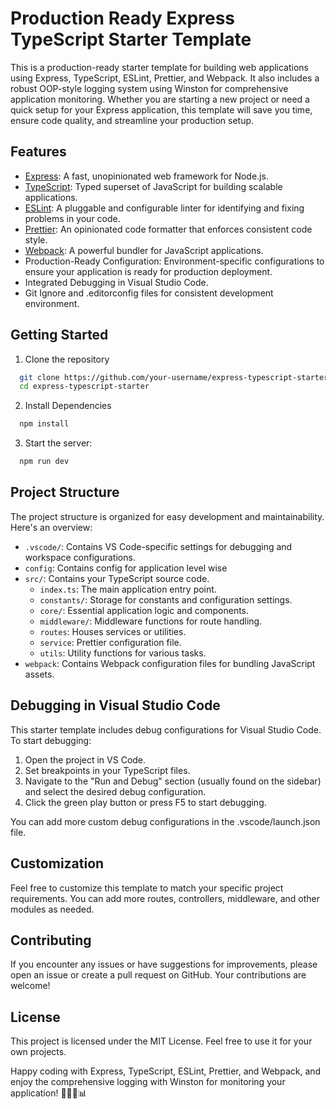 # Production Ready Express TypeScript Starter Template

This is a production-ready starter template for building web applications using Express, TypeScript, ESLint, Prettier, and Webpack. It also includes a robust OOP-style logging system using Winston for comprehensive application monitoring. Whether you are starting a new project or need a quick setup for your Express application, this template will save you time, ensure code quality, and streamline your production setup.

## Features

- [Express](https://expressjs.com/): A fast, unopinionated web framework for Node.js.
- [TypeScript](https://www.typescriptlang.org/): Typed superset of JavaScript for building scalable applications.
- [ESLint](https://eslint.org/): A pluggable and configurable linter for identifying and fixing problems in your code.
- [Prettier](https://prettier.io/): An opinionated code formatter that enforces consistent code style.
- [Webpack](https://webpack.js.org/): A powerful bundler for JavaScript applications.
- Production-Ready Configuration: Environment-specific configurations to ensure your application is ready for production deployment.
- Integrated Debugging in Visual Studio Code.
- Git Ignore and .editorconfig files for consistent development environment.

## Getting Started

1. Clone the repository

```bash
  git clone https://github.com/your-username/express-typescript-starter.git
  cd express-typescript-starter
```

2. Install Dependencies

```bash
  npm install
```

3. Start the server:

```bash
  npm run dev
```

## Project Structure

The project structure is organized for easy development and maintainability. Here's an overview:

- `.vscode/`: Contains VS Code-specific settings for debugging and workspace configurations.
- `config`: Contains config for application level wise
- `src/`: Contains your TypeScript source code.
  - `index.ts`: The main application entry point.
  - `constants/`: Storage for constants and configuration settings.
  - `core/`: Essential application logic and components.
  - `middleware/`: Middleware functions for route handling.
  - `routes`: Houses services or utilities.
  - `service`: Prettier configuration file.
  - `utils`: Utility functions for various tasks.
- `webpack`: Contains Webpack configuration files for bundling JavaScript assets.

## Debugging in Visual Studio Code

This starter template includes debug configurations for Visual Studio Code. To start debugging:

1. Open the project in VS Code.
2. Set breakpoints in your TypeScript files.
3. Navigate to the "Run and Debug" section (usually found on the sidebar) and select the desired debug configuration.
4. Click the green play button or press F5 to start debugging.

You can add more custom debug configurations in the .vscode/launch.json file.

## Customization

Feel free to customize this template to match your specific project requirements. You can add more routes, controllers, middleware, and other modules as needed.

## Contributing

If you encounter any issues or have suggestions for improvements, please open an issue or create a pull request on GitHub. Your contributions are welcome!

## License

This project is licensed under the MIT License. Feel free to use it for your own projects.

Happy coding with Express, TypeScript, ESLint, Prettier, and Webpack, and enjoy the comprehensive logging with Winston for monitoring your application! 🚀👨‍💻📊
